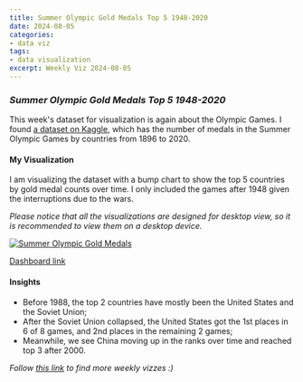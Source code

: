 ```yaml
---
title: Summer Olympic Gold Medals Top 5 1948-2020
date: 2024-08-05
categories:
- data viz
tags:
- data visualization
excerpt: Weekly Viz 2024-08-05
---
```


### *Summer Olympic Gold Medals Top 5 1948-2020*

This week's dataset for visualization is again about the Olympic Games. I found [a dataset on Kaggle](https://www.kaggle.com/datasets/ramontanoeiro/summer-olympic-medals-1986-2020), which has the number of medals in the Summer Olympic Games by countries from 1896 to 2020.   

#### My Visualization

I am visualizing the dataset with a bump chart to show the top 5 countries by gold medal counts over time. I only included the games after 1948 given the interruptions due to the wars.  

*Please notice that all the visualizations are designed for desktop view, so it is recommended to view them on a desktop device.*  

<div class='tableauPlaceholder' id='viz1722916608464' style='position: relative'>
  <noscript><a href='#'>
    <img alt='Summer Olympic Gold Medals ' src='https:&#47;&#47;public.tableau.com&#47;static&#47;images&#47;20&#47;20240805SummerOlympicGoldMedals&#47;SummerOlympicGoldMedals&#47;1_rss.png' style='border: none' />
  </a></noscript>
  <object class='tableauViz'  style='display:none;'>
    <param name='host_url' value='https%3A%2F%2Fpublic.tableau.com%2F' />
    <param name='embed_code_version' value='3' />
    <param name='site_root' value='' />
    <param name='name' value='20240805SummerOlympicGoldMedals&#47;SummerOlympicGoldMedals' />
    <param name='tabs' value='no' />
    <param name='toolbar' value='yes' />
    <param name='static_image' value='https:&#47;&#47;public.tableau.com&#47;static&#47;images&#47;20&#47;20240805SummerOlympicGoldMedals&#47;SummerOlympicGoldMedals&#47;1.png' />
    <param name='animate_transition' value='yes' />
    <param name='display_static_image' value='yes' />
    <param name='display_spinner' value='yes' />
    <param name='display_overlay' value='yes' />
    <param name='display_count' value='yes' />
    <param name='language' value='en-US' />
    <param name='filter' value='publish=yes' />
  </object></div>         
  <script type='text/javascript'>       
    var divElement = document.getElementById('viz1722916608464');      
    var vizElement = divElement.getElementsByTagName('object')[0];         
    if ( divElement.offsetWidth > 800 ) { vizElement.style.width='800px';vizElement.style.height='627px';} else if ( divElement.offsetWidth > 500 ) { vizElement.style.width='800px';vizElement.style.height='627px';} else { vizElement.style.width='100%';vizElement.style.height='727px';}              
    var scriptElement = document.createElement('script');         
    scriptElement.src = 'https://public.tableau.com/javascripts/api/viz_v1.js';    
    vizElement.parentNode.insertBefore(scriptElement, vizElement);            
  </script>

[Dashboard link](https://public.tableau.com/views/20240805SummerOlympicGoldMedals/SummerOlympicGoldMedals?:language=en-US&publish=yes&:sid=&:redirect=auth&:display_count=n&:origin=viz_share_link)
  
#### Insights
* Before 1988, the top 2 countries have mostly been the United States and the Soviet Union;
* After the Soviet Union collapsed, the United States got the 1st places in 6 of 8 games, and 2nd places in the remaining 2 games;
* Meanwhile, we see China moving up in the ranks over time and reached top 3 after 2000.  
  
*Follow [this link](https://yudong-94.github.io/personal-website/project/WeeklyViz2024/) to find more weekly vizzes :)*
